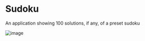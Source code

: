 # Sudoku
An application showing 100 solutions, if any, of a preset sudoku

![image](https://user-images.githubusercontent.com/80411845/128205279-cc986b7c-52a5-4788-bad0-73b522da9759.png)
